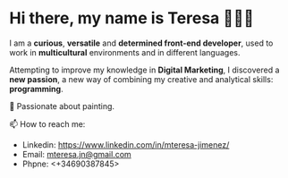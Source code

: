 # Hi there, my name is Teresa 👩🏻‍💻

I am a **curious**, **versatile** and **determined front-end developer**, used to work in **multicultural** environments and in different languages.

Attempting to improve my knowledge in **Digital Marketing**, I discovered a **new passion**, a new way of combining my creative and analytical skills: **programming**.

🎨 Passionate about painting. 

📫 How to reach me:
- Linkedin:  https://www.linkedin.com/in/mteresa-jimenez/
- Email: <mteresa.jn@gmail.com>
- Phpne: <+34690387845>
